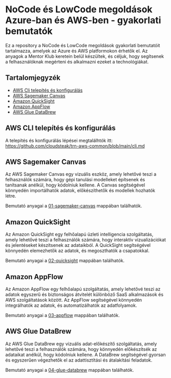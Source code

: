 # NoCode és LowCode megoldások Azure-ban és AWS-ben - gyakorlati bemutatók

Ez a repository a NoCode és LowCode megoldások gyakorlati bemutatóit tartalmazza, amelyek az Azure és AWS platformokon érhetők el. 
Az anyagok a Mentor Klub keretein belül készültek, és céljuk, hogy segítsenek a felhasználóknak megérteni és alkalmazni ezeket a technológiákat.

## Tartalomjegyzék

- [AWS Cli telepítés és konfigurálás](#aws-cli-telepítés-és-konfigurálás)
- [AWS Sagemaker Canvas](#aws-sagemaker-canvas)
- [Amazon QuickSight](#amazon-quicksight)
- [Amazon AppFlow](#amazon-appflow)
- [AWS Glue DataBrew](#aws-glue-databrew)


## AWS CLI telepítés és konfigurálás

A telepítés és konfigurálás lépései megtalálhtók itt: https://github.com/cloudsteak/trn-aws-common/blob/main/cli.md


## AWS Sagemaker Canvas

Az AWS Sagemaker Canvas egy vizuális eszköz, amely lehetővé teszi a felhasználók számára, hogy gépi tanulási modelleket építsenek és tanítsanak anélkül, hogy kódolniuk kellene. A Canvas segítségével könnyedén importálhatók adatok, előkészíthetők és modellek hozhatók létre.

Bemutató anyagai a [01-sagemaker-canvas](01-sagemaker-canvas) mappában találhatók.

## Amazon QuickSight

Az Amazon QuickSight egy felhőalapú üzleti intelligencia szolgáltatás, amely lehetővé teszi a felhasználók számára, hogy interaktív vizualizációkat és jelentéseket készítsenek az adataikból. A QuickSight segítségével könnyedén elemezhetők az adatok, és megoszthatók a csapatokkal.

Bemutató anyagai a [02-quicksight](02-quicksight) mappában találhatók.

## Amazon AppFlow

Az Amazon AppFlow egy felhőalapú szolgáltatás, amely lehetővé teszi az adatok egyszerű és biztonságos átvitelét különböző SaaS alkalmazások és AWS szolgáltatások között. Az AppFlow segítségével könnyedén integrálhatók az adatok, és automatizálhatók az adatfolyamok.

Bemutató anyagai a [03-appflow](03-appflow) mappában találhatók.

## AWS Glue DataBrew

Az AWS Glue DataBrew egy vizuális adat-előkészítő szolgáltatás, amely lehetővé teszi a felhasználók számára, hogy könnyedén előkészítsék az adataikat anélkül, hogy kódolniuk kellene. A DataBrew segítségével gyorsan és egyszerűen végezhetők el az adattisztítási és átalakítási feladatok.

Bemutató anyagai a [04-glue-databrew](04-glue-databrew) mappában találhatók.
